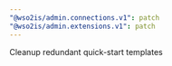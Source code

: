 ```yaml
---
"@wso2is/admin.connections.v1": patch
"@wso2is/admin.extensions.v1": patch
---
```


Cleanup redundant quick-start templates
